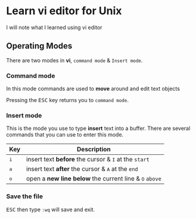 # Learn vi editor for Unix

I will note what I learned using vi editor

## Operating Modes

There are two modes in **vi**, `command mode` & `Insert mode`.

### Command mode

In this mode commands are used to **move** around and edit text objects

Pressing the <kbd>ESC</kbd> key returns you to `command mode`.

### Insert mode

This is the mode you use to type **insert** text into a buffer. There are several commands that you can use to enter this mode.

| Key | Description |
| ------ | ----------- |
| <kbd>i</kbd> | insert text **before** the cursor & <kbd>I</kbd> at the `start` |
| <kbd>a</kbd> | insert text **after** the cursor & <kbd>A</kbd> at the `end` |
| <kbd>o</kbd> | open a **new line below** the current line & <kbd>O</kbd> `above`|

### Save the file

<kbd>ESC</kbd> then type `:wq` will save and exit.
